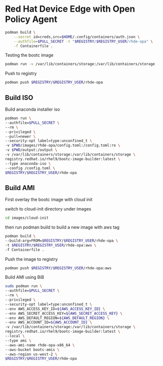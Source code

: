 # Red Hat Device Edge with Open Policy Agent

```sh
podman build \
    --secret id=creds,src=$HOME/.config/containers/auth.json \
    --authfile=$PULL_SECRET -t "$REGISTRY/$REGISTRY_USER/rhde-opa" \
    -f Containerfile .
```

Testing the bootc image

```sh
podman run -v /var/lib/containers/storage:/var/lib/containers/storage --rm -it --name rhde-opa --hostname rhde-opa -p 2022:22 $REGISTRY/$REGISTRY_USER/rhde-opa
```
Push to registry

```sh
podman push $REGISTRY/$REGISTRY_USER/rhde-opa
```

## Build ISO
Build anaconda installer iso

```sh
podman run \
--authfile=$PULL_SECRET \
--rm \
--privileged \
--pull=newer \
--security-opt label=type:unconfined_t \
-v $PWD/images/rhde-opa/config.toml:/config.toml:ro \
-v $PWD/output:/output \
-v /var/lib/containers/storage:/var/lib/containers/storage \
registry.redhat.io/rhel9/bootc-image-builder:latest \
--type anaconda-iso \
--config /config.toml \
$REGISTRY/$REGISTRY_USER/rhde-opa
```


## Build AMI

First overlay the bootc image with cloud init

switch to cloud-init directory under images

```sh
cd images/cloud-init
```

then run podman build to build a new image with aws tag

```sh
podman build \
--build-arg=FROM=$REGISTRY/$REGISTRY_USER/rhde-opa \
-t $REGISTRY/$REGISTRY_USER/rhde-opa:aws \
-f Containerfile .
```

Push the image to registry
```sh
podman push $REGISTRY/$REGISTRY_USER/rhde-opa:aws
```

Build AMI using BiB

```sh
sudo podman run \
--authfile=$PULL_SECRET \
--rm \
--privileged \
--security-opt label=type:unconfined_t \
--env AWS_ACCESS_KEY_ID=${AWS_ACCESS_KEY_ID} \
--env AWS_SECRET_ACCESS_KEY=${AWS_SECRET_ACCESS_KEY} \
--env AWS_DEFAULT_REGION=${AWS_DEFAULT_REGION} \
--env AWS_ACCOUNT_ID=${AWS_ACCOUNT_ID} \
-v /var/lib/containers/storage:/var/lib/containers/storage \
registry.redhat.io/rhel9/bootc-image-builder:latest \
--local \
--type ami \
--aws-ami-name rhde-opa-x86_64 \
--aws-bucket bootc-amis \
--aws-region us-west-2 \
$REGISTRY/$REGISTRY_USER/rhde-opa
```


